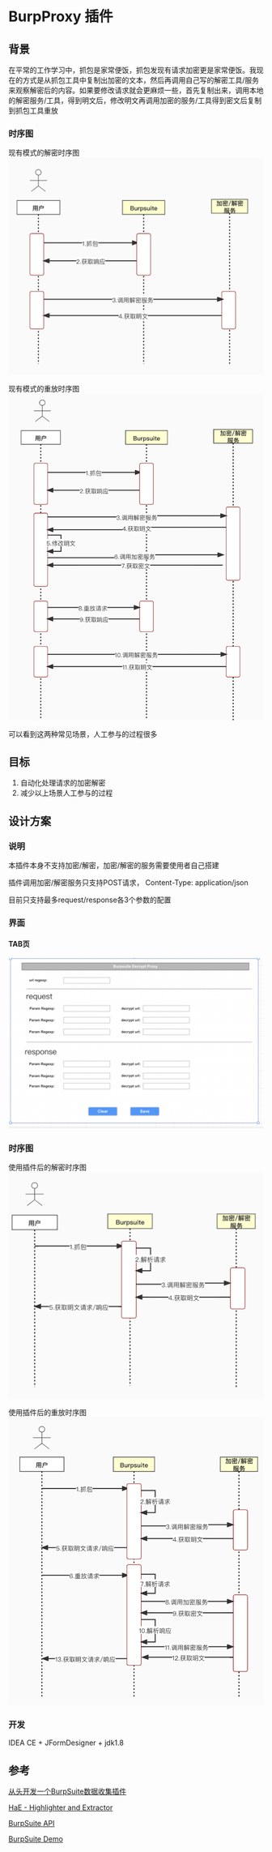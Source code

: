 # BurpProxy 插件
## 背景
在平常的工作学习中，抓包是家常便饭，抓包发现有请求加密更是家常便饭。我现在的方式是从抓包工具中复制出加密的文本，然后再调用自己写的解密工具/服务来观察解密后的内容。如果要修改请求就会更麻烦一些，首先复制出来，调用本地的解密服务/工具，得到明文后，修改明文再调用加密的服务/工具得到密文后复制到抓包工具重放

### 时序图
现有模式的解密时序图
![解密时序图](img/1.png)

现有模式的重放时序图
![解密时序图](img/2.png)

可以看到这两种常见场景，人工参与的过程很多

## 目标
1. 自动化处理请求的加密解密
2. 减少以上场景人工参与的过程
   
## 设计方案
### 说明
本插件本身不支持加密/解密，加密/解密的服务需要使用者自己搭建

插件调用加密/解密服务只支持POST请求， Content-Type: application/json

目前只支持最多request/response各3个参数的配置

### 界面
#### TAB页
![TAB页](img/ui_tab.png)
### 时序图
使用插件后的解密时序图
![解密时序图](img/3.png)

使用插件后的重放时序图
![解密时序图](img/4.png)

### 开发
IDEA CE + JFormDesigner + jdk1.8


## 参考
[从头开发一个BurpSuite数据收集插件](https://www.secpulse.com/archives/124593.html)

[HaE - Highlighter and Extractor](https://github.com/gh0stkey/HaE)

[BurpSuite API](https://portswigger.net/burp/extender/api/index.html)

[BurpSuite Demo](https://portswigger.net/burp/extender/)